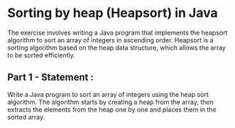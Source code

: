 # Sorting by heap (Heapsort) in Java
The exercise involves writing a Java program that implements the heapsort algorithm to sort an array of integers in ascending order. Heapsort is a sorting algorithm based on the heap data structure, which allows the array to be sorted efficiently.

## Part 1 - Statement :
Write a Java program to sort an array of integers using the heap sort algorithm. The algorithm starts by creating a heap from the array, then extracts the elements from the heap one by one and places them in the sorted array.